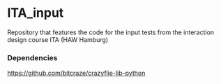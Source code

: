# ITA_input
Repository that features the code for the input tests from the interaction design course ITA (HAW Hamburg)

### Dependencies
https://github.com/bitcraze/crazyflie-lib-python


